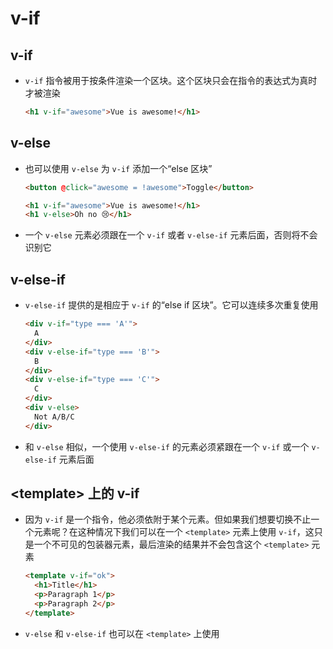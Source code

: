 # v-if

## v-if

- `v-if` 指令被用于按条件渲染一个区块。这个区块只会在指令的表达式为真时才被渲染

    ```html
    <h1 v-if="awesome">Vue is awesome!</h1>
    ```

## v-else

- 也可以使用 `v-else` 为 `v-if` 添加一个“else 区块”

    ```html
    <button @click="awesome = !awesome">Toggle</button>

    <h1 v-if="awesome">Vue is awesome!</h1>
    <h1 v-else>Oh no 😢</h1>
    ```

- 一个 `v-else` 元素必须跟在一个 `v-if` 或者 `v-else-if` 元素后面，否则将不会识别它

## v-else-if

- `v-else-if` 提供的是相应于 `v-if` 的“else if 区块”。它可以连续多次重复使用

    ```html
    <div v-if="type === 'A'">
      A
    </div>
    <div v-else-if="type === 'B'">
      B
    </div>
    <div v-else-if="type === 'C'">
      C
    </div>
    <div v-else>
      Not A/B/C
    </div>
    ```

- 和 `v-else` 相似，一个使用 `v-else-if` 的元素必须紧跟在一个 `v-if` 或一个 `v-else-if` 元素后面

## \<template> 上的 v-if

- 因为 `v-if` 是一个指令，他必须依附于某个元素。但如果我们想要切换不止一个元素呢？在这种情况下我们可以在一个 `<template>` 元素上使用 `v-if`，这只是一个不可见的包装器元素，最后渲染的结果并不会包含这个 `<template>` 元素

    ```html
    <template v-if="ok">
      <h1>Title</h1>
      <p>Paragraph 1</p>
      <p>Paragraph 2</p>
    </template>
    ```

- `v-else` 和 `v-else-if` 也可以在 `<template>` 上使用
